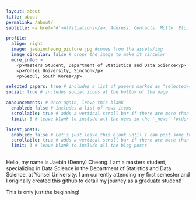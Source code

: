 ```yaml
---
layout: about
title: about
permalink: /about/
subtitle: <a href='#'>Affiliations</a>. Address. Contacts. Motto. Etc.

profile:
  align: right
  image: jaebincheong_picture.jpg #comes from the assets/img
  image_circular: false # crops the image to make it circular
  more_info: >
    <p>Masters Student, Department of Statistics and Data Science</p>
    <p>Yonsei University, Sinchon</p>
    <p>Seoul, South Korea</p>

selected_papers: true # includes a list of papers marked as "selected={true}"
social: true # includes social icons at the bottom of the page

announcements: # Once again, leave this blank
  enabled: false # includes a list of news items
  scrollable: true # adds a vertical scroll bar if there are more than 3 news items
  limit: 5 # leave blank to include all the news in the `_news` folder

latest_posts:
  enabled: false # Let's just leave this blank until I can post some things in the blog.
  scrollable: true # adds a vertical scroll bar if there are more than 3 new posts items
  limit: 3 # leave blank to include all the blog posts
---
```


Hello, my name is Jaebin (Denny) Cheong. I am a masters student, specializing in Data Science in the Department of Statistics and Data Science, at Yonsei University. I am currently attending my first semester and I originally created this github to detail my journey as a graduate student!

This is only just the beginning!
